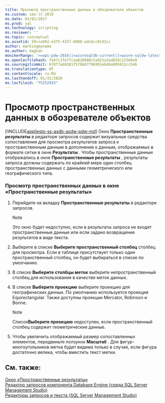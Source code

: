 ```yaml
---
title: Просмотр пространственных данных в обозревателе объектов
ms.custom: seo-lt-2019
ms.date: 03/01/2017
ms.prod: sql
ms.technology: scripting
ms.reviewer: ''
ms.topic: conceptual
ms.assetid: 59cca562-e3f5-4257-b868-adcbcc0142cc
author: markingmyname
ms.author: maghan
monikerRange: '>=aps-pdw-2016||=azuresqldb-current||=azure-sqldw-latest||>=sql-server-2016||=sqlallproducts-allversions||>=sql-server-linux-2017||=azuresqldb-mi-current'
ms.openlocfilehash: fa47c1fe77caa828808c5a923a3ad824c12384e0
ms.sourcegitcommit: b78f7ab9281f570b87f96991ebd9a095812cc546
ms.translationtype: HT
ms.contentlocale: ru-RU
ms.lasthandoff: 01/31/2020
ms.locfileid: "75252925"
---
```

# <a name="view-spatial-data-in-object-explorer"></a>Просмотр пространственных данных в обозревателе объектов
[!INCLUDE[appliesto-ss-asdb-asdw-pdw-md](../../includes/appliesto-ss-asdb-asdw-pdw-md.md)]
  Окно **Пространственные результаты** в редакторе запросов содержит визуальные средства сопоставления для просмотра результатов запроса к пространственным данным в дополнение к данным, отображаемых в формате сетки в окне **Результаты** . Чтобы пространственные данные отображались в окне **Пространственные результаты** , результаты запроса должны содержать по крайней мере один столбец пространственных данных с данными геометрического или географического типа.  
  
### <a name="to-view-spatial-data-in-the-spatial-results-window"></a>Просмотр пространственных данных в окне «Пространственные результаты»  
  
1.  Перейдите на вкладку **Пространственные результаты** в редакторе запросов.  
  
    > [!NOTE]  
    >  Это окно будет недоступно, если в результаты запроса не входят пространственные данные или если задано возвращение результатов в виде текста.  
  
2.  Выберите в списке **Выберите пространственный столбец** столбец для просмотра. Если в таблице присутствует только один пространственный столбец, он будет выбираться в списке по умолчанию.  
  
3.  В списке **Выберите столбцы меток** выберите непространственный столбец для использования в качестве меток данных.  
  
4.  В списке **Выберите проекцию** выберите проекцию для географических данных. По умолчанию используется проекция Equirectangular. Также доступны проекции Mercator, Robinson и Bonne.  
  
    > [!NOTE]  
    >  Список**Выберите проекцию** недоступен, если пространственный столбец содержит геометрические данные.  
  
5.  Чтобы увеличить отображаемый размер сопоставленных элементов, передвиньте ползунок **Масштаб** . Для фигур-многоугольников метка будет видима только в случае, если фигура достаточно велика, чтобы вместить текст метки.  
  
## <a name="see-also"></a>См. также:  
 [Окно «Пространственные результаты»](../../relational-databases/scripting/spatial-results-window.md)   
 [Редактор запросов компонента Database Engine (среда SQL Server Management Studio)](../../relational-databases/scripting/database-engine-query-editor-sql-server-management-studio.md)   
 [Редакторы запросов и текста (SQL Server Management Studio)](../../relational-databases/scripting/query-and-text-editors-sql-server-management-studio.md)  
  
  
